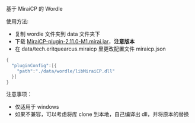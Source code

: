 基于 MiraiCP 的 Wordle

使用方法:
- 复制 wordle 文件夹到 data 文件夹下
- 下载 [MiraiCP-plugin-2.11.0-M1.mirai.jar](https://github.com/Nambers/MiraiCP/releases/)，**注意版本**
- 在 data/tech.eritquearcus.miraicp 里更改配置文件 miraicp.json

```cpp
{
  "pluginConfig":[{
    "path":"./data/wordle/libMiraiCP.dll"
  }]
}
```

注意事项：
- 仅适用于 windows
- 如果不兼容，可以考虑将库 clone 到本地，自己编译出 dll，并将原本的替换
